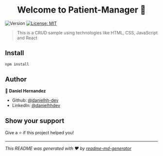 <h1 align="center">Welcome to Patient-Manager 👋</h1>
<p>
  <img alt="Version" src="https://img.shields.io/badge/version-1.0-blue.svg?cacheSeconds=2592000" />
  <a href="#" target="_blank">
    <img alt="License: MIT" src="https://img.shields.io/badge/License-MIT-yellow.svg" />
  </a>
</p>

> This is a CRUD sample using technologies like HTML, CSS, JavaScript and React

## Install

```sh
npm install
```

## Author

👤 **Daniel Hernandez**

* Github: [@danielhh-dev](https://github.com/danielhh-dev)
* LinkedIn: [@danielhhdev](https://linkedin.com/in/danielhhdev)

## Show your support

Give a ⭐️ if this project helped you!

***
_This README was generated with ❤️ by [readme-md-generator](https://github.com/kefranabg/readme-md-generator)_